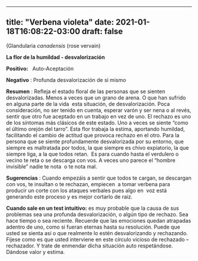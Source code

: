 
---
title: "Verbena violeta"
date: 2021-01-18T16:08:22-03:00
draft: false
--- 
        

 

 



(Glandularia *canadensis* (rose vervain)


**La flor de la humildad - desvalorización** 
 


**Positivo:**    Auto-Aceptación 


**Negativo** : Profunda
 desvalorización de si mismo 
 


**Resumen** : Refleja
 el estado floral de las personas que se sienten desvalorizadas. Menos a veces
 que un grano de arena. O que han sufrido en alguna parte de la vida  esta situación, de desvalorización. Poca
 consideración, no ser tenido en cuenta, esperar varón y ser nena o al revés,
 sentir que otro fue aceptado en un trabajo en vez de uno.
El
 rechazo es uno de los síntomas más clásicos de este estado.
Uno
 a veces se siente “como el último orejón del tarro”.
Esta
 flor trabaja la
 estima, aportando humildad, facilitando el cambio de actitud que provoca
 rechazo en el otro.
Para
 la persona que
 se siente profundamente desvalorizada por su entorno, que siempre es maltratada
 por todos, la que siempre es chivo expiatorio, la que siempre liga, a la que
 todos retan.  Es para cuando hasta el
 verdulero o vecino te reta o se descarga con vos.
A
 veces uno parece el “hombre invisible” nadie te nota  o te nota mal.


**Sugerencias** :
Cuando empezáis a
 sentir que todos te cargan, se descargan con vos, te insultan o te rechazan, empiecen  a tomar verbena para producir un corte con los
 ataques verbales pues algo en  voz está
 generando este proceso y es mejor cortarlo de raíz.
 
**Cuando sale en un
 test intuitivo:** es
 muy probable que la causa de sus problemas sea una profunda desvalorización, o
 algún tipo de rechazo. Sea hace tiempo o sea reciente. Recuerde que las
 emociones quedan atrapadas adentro de uno, como si fueran eternas hasta su
 resolución.
Puede que usted se sienta así o que realmente lo estén desvalorizando y
 rechazando. Fíjese como es que usted interviene en este círculo vicioso de
 rechazado – rechazador. Y trate de enmendar dicha situación auto respetándose.
 Dándose valor y estima.



